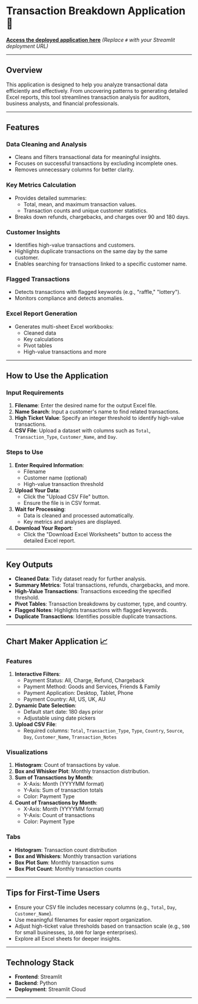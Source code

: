 # Transaction Breakdown Application 🛒

[**Access the deployed application here**](https://real-world-paypal-project-gel8tyrsw3i6i4w6hcvmhu.streamlit.app/) *(Replace `#` with your Streamlit deployment URL)*

---

## Overview
This application is designed to help you analyze transactional data efficiently and effectively. From uncovering patterns to generating detailed Excel reports, this tool streamlines transaction analysis for auditors, business analysts, and financial professionals.

---

## Features

### Data Cleaning and Analysis
- Cleans and filters transactional data for meaningful insights.
- Focuses on successful transactions by excluding incomplete ones.
- Removes unnecessary columns for better clarity.

### Key Metrics Calculation
- Provides detailed summaries:
  - Total, mean, and maximum transaction values.
  - Transaction counts and unique customer statistics.
- Breaks down refunds, chargebacks, and charges over 90 and 180 days.

### Customer Insights
- Identifies high-value transactions and customers.
- Highlights duplicate transactions on the same day by the same customer.
- Enables searching for transactions linked to a specific customer name.

### Flagged Transactions
- Detects transactions with flagged keywords (e.g., "raffle," "lottery").
- Monitors compliance and detects anomalies.

### Excel Report Generation
- Generates multi-sheet Excel workbooks:
  - Cleaned data
  - Key calculations
  - Pivot tables
  - High-value transactions and more

---

## How to Use the Application

### Input Requirements
1. **Filename**: Enter the desired name for the output Excel file.
2. **Name Search**: Input a customer's name to find related transactions.
3. **High Ticket Value**: Specify an integer threshold to identify high-value transactions.
4. **CSV File**: Upload a dataset with columns such as `Total`, `Transaction_Type`, `Customer_Name`, and `Day`.

### Steps to Use
1. **Enter Required Information**:
   - Filename
   - Customer name (optional)
   - High-value transaction threshold
2. **Upload Your Data**:
   - Click the "Upload CSV File" button.
   - Ensure the file is in CSV format.
3. **Wait for Processing**:
   - Data is cleaned and processed automatically.
   - Key metrics and analyses are displayed.
4. **Download Your Report**:
   - Click the "Download Excel Worksheets" button to access the detailed Excel report.

---

## Key Outputs
- **Cleaned Data**: Tidy dataset ready for further analysis.
- **Summary Metrics**: Total transactions, refunds, chargebacks, and more.
- **High-Value Transactions**: Transactions exceeding the specified threshold.
- **Pivot Tables**: Transaction breakdowns by customer, type, and country.
- **Flagged Notes**: Highlights transactions with flagged keywords.
- **Duplicate Transactions**: Identifies possible duplicate transactions.

---

## Chart Maker Application 📈

### Features
1. **Interactive Filters**:
   - Payment Status: All, Charge, Refund, Chargeback
   - Payment Method: Goods and Services, Friends & Family
   - Payment Application: Desktop, Tablet, Phone
   - Payment Country: All, US, UK, AU
2. **Dynamic Date Selection**:
   - Default start date: 180 days prior
   - Adjustable using date pickers
3. **Upload CSV File**:
   - Required columns: `Total`, `Transaction_Type`, `Type`, `Country`, `Source`, `Day`, `Customer_Name`, `Transaction_Notes`

### Visualizations
1. **Histogram**: Count of transactions by value.
2. **Box and Whisker Plot**: Monthly transaction distribution.
3. **Sum of Transactions by Month**:
   - X-Axis: Month (YYYYMM format)
   - Y-Axis: Sum of transaction totals
   - Color: Payment Type
4. **Count of Transactions by Month**:
   - X-Axis: Month (YYYYMM format)
   - Y-Axis: Count of transactions
   - Color: Payment Type

### Tabs
- **Histogram**: Transaction count distribution
- **Box and Whiskers**: Monthly transaction variations
- **Box Plot Sum**: Monthly transaction sums
- **Box Plot Count**: Monthly transaction counts

---

## Tips for First-Time Users
- Ensure your CSV file includes necessary columns (e.g., `Total`, `Day`, `Customer_Name`).
- Use meaningful filenames for easier report organization.
- Adjust high-ticket value thresholds based on transaction scale (e.g., `500` for small businesses, `10,000` for large enterprises).
- Explore all Excel sheets for deeper insights.

---

## Technology Stack
- **Frontend**: Streamlit
- **Backend**: Python
- **Deployment**: Streamlit Cloud

---


